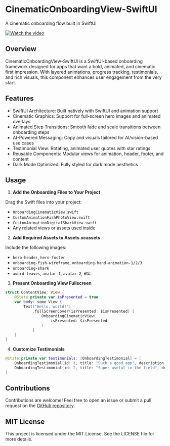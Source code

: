 # CinematicOnboardingView-SwiftUI

A cinematic onboarding flow built in SwiftUI

[![Watch the video](https://adamlyttleapps.com/demo/OnboardingCinematicView/demo-preview-v2.png)](https://adamlyttleapps.com/demo/OnboardingCinematicView/demo.mp4)

## Overview

CinematicOnboardingView-SwiftUI is a SwiftUI-based onboarding framework designed for apps that want a bold, animated, and cinematic first impression. With layered animations, progress tracking, testimonials, and rich visuals, this component enhances user engagement from the very start.

## Features

* SwiftUI Architecture: Built natively with SwiftUI and animation support  
* Cinematic Graphics: Support for full-screen hero images and animated overlays  
* Animated Step Transitions: Smooth fade and scale transitions between onboarding steps  
* AI-Powered Messaging: Copy and visuals tailored for AI/vision-based use cases  
* Testimonial View: Rotating, animated user quotes with star ratings  
* Reusable Components: Modular views for animation, header, footer, and content  
* Dark Mode Optimized: Fully styled for dark mode aesthetics  

## Usage

1. **Add the Onboarding Files to Your Project**

Drag the Swift files into your project:
- `OnboardingCinematicView.swift`
- `CustomAnimationFishPhotoView.swift`
- `CustomAnimationDigitalSharkView.swift`
- Any related views or assets used inside

2. **Add Required Assets to Assets.xcassets**

Include the following images:
- `hero-header`, `hero-footer`
- `onboarding-fish-wireframe`, `onboarding-hand-animation-1/2/3`
- `onboarding-shark`
- `award-leaves`, `avatar-1`, `avatar-2`, etc.

3. **Present Onboarding View Fullscreen**

```swift
struct ContentView: View {
    @State private var isPresented = true
    var body: some View {
        Text("Hello, world!")
            .fullScreenCover(isPresented: $isPresented) {
                OnboardingCinematicView(
                    isPresented: $isPresented
                )
            }
    }
}
```

4. **Customize Testimonials**

```swift
@State private var testimonials: [OnboardingTestimonial] = [
    OnboardingTestimonial(id: 1, title: "Such a good app", description: "I never thought identifying insects could be this fun!"),
    OnboardingTestimonial(id: 2, title: "Super useful in the field", description: "Quick, reliable, and even shows me local species."),
]
```

## Contributions

Contributions are welcome! Feel free to open an issue or submit a pull request on the [GitHub repository](https://github.com/your-username/OnboardingCinematicView).

## MIT License

This project is licensed under the MIT License. See the LICENSE file for more details.
